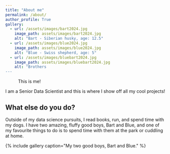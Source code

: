 ```yaml
---
title: "About me"
permalink: /about/
author_profile: True
gallery:
  - url: /assets/images/bart2024.jpg
    image_path: assets/images/bart2024.jpg
    alt: "Bart - Siberian husky, age: 12.5"
  - url: /assets/images/blue2024.jpg
    image_path: assets/images/blue2024.jpg
    alt: "Blue - Swiss shepherd, age: 5"
  - url: /assets/images/bluebart2024.jpg
    image_path: assets/images/bluebart2024.jpg
    alt: "Brothers
---
```


<figure style="width: 350px" class="align-center">
  <img src="{{ site.url }}{{ site.baseurl }}/assets/images/headshot.jpg" alt="">
  <figcaption>This is me!</figcaption>
</figure> 

I am a Senior Data Scientist and this is where I show off all my cool projects!


## What else do you do?

Outside of my data science pursuits, I read books, run, and spend time with my dogs. I have two amazing, fluffy good boys, Bart and Blue, and one of my favourite things to do is to spend time with them at the park or cuddling at home. 

{% include gallery caption="My two good boys, Bart and Blue." %}

